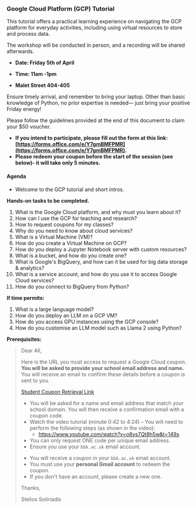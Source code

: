 ### Google Cloud Platform (GCP) Tutorial

This tutorial offers a practical learning experience on navigating the GCP platform for everyday activities, including using virtual resources to store and process data.

The workshop will be conducted in person, and a recording will be shared afterwards.

* **Date: Friday 5th of April**

* **Time: 11am -1pm**

* **Malet Street 404-405**

Ensure timely arrival, and remember to bring your laptop. Other than basic knowledge of Python, no prior expertise is needed— just bring your positive Friday energy!

Please follow the guidelines provided at the end of this document to claim your $50 voucher.

* **If you intend to participate, please fill out the form at this link: [https://forms.office.com/e/Y7gmBMFPMR](https://forms.office.com/e/Y7gmBMFPMR).**
* **Please redeem your coupon before the start of the session (see below)- it will take only 5 minutes.**

#### Agenda

- Welcome to the GCP tutorial and short intros.

**Hands-on tasks to be completed.**

1. What is the Google Cloud platform, and why must you learn about it?
2. How can I use the GCP for teaching and research?
3. How to request coupons for my classes?
4. Why do you need to know about cloud services?
5. What is a Virtual Machine (VM)?
6. How do you create a Virtual Machine on GCP?
7. How do you deploy a Jupyter Notebook server with custom resources?
8. What is a bucket, and how do you create one?
9. What is Google's BigQuery, and how can it be used for big data storage & analytics?
10. What is a service account, and how do you use it to access Google Cloud services?
11. How do you connect to BigQuery from Python?

**If time permits:**

1. What is a large language model?
2. How do you deploy an LLM on a GCP VM?
3. How do you access GPU instances using the GCP console?
4. How do you customise an LLM model such as Llama 2 using Python?

**Prerequisites:**

> Dear All,
>
> Here is the URL you must access to request a Google Cloud coupon. **You will be asked to provide your school email address and name.** You will receive an email to confirm these details before a coupon is sent to you.
>
> [Student Coupon Retrieval Link](https://gcp.secure.force.com/GCPEDU?cid=0j6e21ePSEDKRJNFzuMk8fawOogcZ%2FAFxq5E2cvw7h%2BA%2F5wEuCyrpEfvq3THu7MA/)
>
> - You will be asked for a name and email address that match your school domain. You will then receive a confirmation email with a coupon code.
> - Watch the video tutorial (minute 0:42 to 4:24) - You will need to perform the following steps (as shown in the video):
>   - https://www.youtube.com/watch?v=o8ys7Qt8h5w&t=149s
> - You can only request ONE code per unique email address.
> - Ensure you use your `bbk.ac.uk` email account.
>
> * You will receive a coupon in your `bbk.ac.uk` email account.
> * You must use your **personal Gmail account** to redeem the coupon.
> * If you don't have an account, please create a new one.
>
> Thanks,
>
> Stelios Sotiriadis
